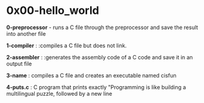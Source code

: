 # 0x00-hello_world

**0-preprocessor** - runs a C file through the preprocessor and save the result into another file

**1-compiler** : :compiles a C file but does not link.

**2-assembler** : :generates the assembly code of a C code and save it in an output file

**3-name** : compiles a C file and creates an executable named cisfun

**4-puts.c** : C program that prints exactly "Programming is like building a multilingual puzzle, followed by a new line
